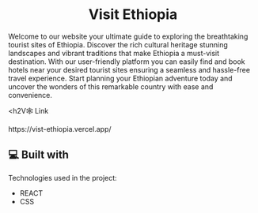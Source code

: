 <h1 align="center" id="title">Visit Ethiopia</h1>

<p id="description">Welcome to our website your ultimate guide to exploring the breathtaking tourist sites of Ethiopia. Discover the rich cultural heritage stunning landscapes and vibrant traditions that make Ethiopia a must-visit destination. With our user-friendly platform you can easily find and book hotels near your desired tourist sites ensuring a seamless and hassle-free travel experience. Start planning your Ethiopian adventure today and uncover the wonders of this remarkable country with ease and convenience.</p>

<h2V🕸️ Link</h2>
<p>https://vist-ethiopia.vercel.app/</p>
  
  
<h2>💻 Built with</h2>

Technologies used in the project:

*   REACT
*   CSS
